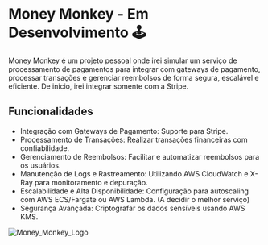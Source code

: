 # Money Monkey - Em Desenvolvimento 🕹

Money Monkey é um projeto pessoal onde irei simular um serviço de processamento de pagamentos para integrar com gateways de pagamento, processar transações e gerenciar reembolsos de forma segura, escalável e eficiente.
De inicio, irei integrar somente com a Stripe.

## Funcionalidades
- Integração com Gateways de Pagamento: Suporte para Stripe.
- Processamento de Transações: Realizar transações financeiras com confiabilidade.
- Gerenciamento de Reembolsos: Facilitar e automatizar reembolsos para os usuários.
- Manutenção de Logs e Rastreamento: Utilizando AWS CloudWatch e X-Ray para monitoramento e depuração.
- Escalabilidade e Alta Disponibilidade: Configuração para autoscaling com AWS ECS/Fargate ou AWS Lambda. (A decidir o melhor serviço)
- Segurança Avançada: Criptografar os dados sensíveis usando AWS KMS.

![Money_Monkey_Logo](https://github.com/user-attachments/assets/fc266ec8-6d92-4321-8343-29f9337fe9b4)
